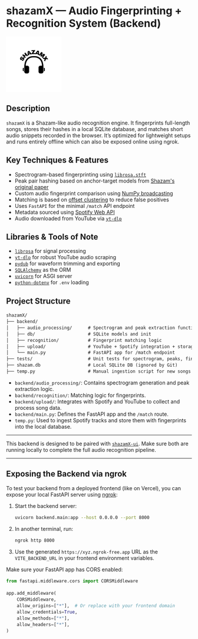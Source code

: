 # shazamX — Audio Fingerprinting + Recognition System (Backend)

<img src="https://raw.githubusercontent.com/yashwant1810/shazamX-ui/main/public/BlackSimpleMusicStudioLogo.png" alt="shazamX logo" width="150"/>

## Description

`shazamX` is a Shazam-like audio recognition engine. It fingerprints full-length songs, stores their hashes in a local SQLite database, and matches short audio snippets recorded in the browser. It’s optimized for lightweight setups and runs entirely offline which can also be exposed online using ngrok.

## Key Techniques & Features

- Spectrogram-based fingerprinting using [`librosa.stft`](https://librosa.org/doc/latest/generated/librosa.stft.html)
- Peak pair hashing based on anchor-target models from [Shazam's original paper](https://www.ee.columbia.edu/~dpwe/papers/Wang03-shazam.pdf)
- Custom audio fingerprint comparison using [NumPy broadcasting](https://numpy.org/doc/stable/user/basics.broadcasting.html)
- Matching is based on [offset clustering](https://en.wikipedia.org/wiki/Shazam_(service)#Algorithm) to reduce false positives
- Uses `FastAPI` for the minimal `/match` API endpoint
- Metadata sourced using [Spotify Web API](https://developer.spotify.com/documentation/web-api/)
- Audio downloaded from YouTube via [`yt-dlp`](https://github.com/yt-dlp/yt-dlp)

## Libraries & Tools of Note

- [`librosa`](https://librosa.org/) for signal processing
- [`yt-dlp`](https://github.com/yt-dlp/yt-dlp) for robust YouTube audio scraping
- [`pydub`](https://github.com/jiaaro/pydub) for waveform trimming and exporting
- [`SQLAlchemy`](https://www.sqlalchemy.org/) as the ORM
- [`uvicorn`](https://www.uvicorn.org/) for ASGI server
- [`python-dotenv`](https://github.com/theskumar/python-dotenv) for `.env` loading

## Project Structure

```txt
shazamX/
├── backend/
│   ├── audio_processing/      # Spectrogram and peak extraction functions
│   ├── db/                    # SQLite models and init
│   ├── recognition/           # Fingerprint matching logic
│   ├── upload/                # YouTube + Spotify integration + storage pipeline
│   └── main.py                # FastAPI app for /match endpoint
├── tests/                     # Unit tests for spectrogram, peaks, fingerprints
├── shazam.db                  # Local SQLite DB (ignored by Git)
├── temp.py                    # Manual ingestion script for new songs
```

- `backend/audio_processing/`: Contains spectrogram generation and peak extraction logic.
- `backend/recognition/`: Matching logic for fingerprints.
- `backend/upload/`: Integrates with Spotify and YouTube to collect and process song data.
- `backend/main.py`: Defines the FastAPI app and the `/match` route.
- `temp.py`: Used to ingest Spotify tracks and store them with fingerprints into the local database.

---

This backend is designed to be paired with [`shazamX-ui`](https://github.com/yashwant1810/shazamX-ui). Make sure both are running locally to complete the full audio recognition pipeline.

---

## Exposing the Backend via ngrok

To test your backend from a deployed frontend (like on Vercel), you can expose your local FastAPI server using [ngrok](https://ngrok.com/):

1. Start the backend server:
   ```bash
   uvicorn backend.main:app --host 0.0.0.0 --port 8000
   ```

2. In another terminal, run:
   ```bash
   ngrok http 8000
   ```

3. Use the generated `https://xyz.ngrok-free.app` URL as the `VITE_BACKEND_URL` in your frontend environment variables.

Make sure your FastAPI app has CORS enabled:

```python
from fastapi.middleware.cors import CORSMiddleware

app.add_middleware(
    CORSMiddleware,
    allow_origins=["*"],  # Or replace with your frontend domain
    allow_credentials=True,
    allow_methods=["*"],
    allow_headers=["*"],
)
```

